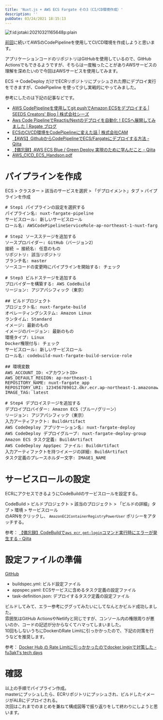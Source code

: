 ```yaml
---
title: 'Nuxt.js + AWS ECS Fargate その3（CI/CD環境作成）'
description: ''
pubDate: 03/24/2021 18:15:13
---
```


<p><span itemscope itemtype="http://schema.org/Photograph"><img src="/images/hatena/20210321165648.png" alt="f:id:jotaki:20210321165648p:plain" title="" class="hatena-fotolife" itemprop="image"></span></p>

<p><a href="https://jtk.hatenablog.com/entry/2021/03/22/131359">前回</a>に続いてAWSのCodePipelineを使用してCI/CD環境を作成しようと思います。</p>

<p>アプリケーションコードのリポジトリはGitHubを使用しているので、GitHub Actionsでもできるようですが、そちらは一度触ったことがありAWSサービスの理解を深めたいので今回はAWSサービスを使用してみます。</p>

<p>ECS → CodeDeploy だけでECRリポジトリにプッシュされた際にデプロイ実行をできますが、CodePipeline を使って少し実戦的にやってみました。</p>

<p>参考にしたのは下記の記事などです。</p>

<ul>
<li><a href="https://www.seeds-std.co.jp/blog/creators/2020-05-27-153520/">AWS CodePipelineを使用してgit pushでAmazon ECSをデプロイする | SEEDS Creators' Blog | 株式会社シーズ</a></li>
<li><a href="https://www.ragate.co.jp/blog/articles/2200">Aws Code PipelineでReactjs/Nextのデプロイを自動化！ECSへ展開してみました | Ragate ブログ</a></li>
<li><a href="https://cam-inc.co.jp/p/techblog/405624087101047961">ECSのCI/CD環境をCodePipelineに変えた話 | 株式会社CAM</a></li>
<li><a href="https://qiita.com/j-sunaga/items/ae990d2cc791e4eded3f">【AWS】GithubからCodePipelineでECS/Fargateにデプロイする方法 - Qiita</a></li>
<li><a href="https://qiita.com/NaokiIshimura/items/86ec84a13a6ceb831bba">【備忘録】AWS ECS Blue / Green Deploy 実現のために学んだこと - Qiita</a></li>
<li><a href="https://pages.awscloud.com/rs/112-TZM-766/images/AWS_CICD_ECS_Handson.pdf">AWS_CICD_ECS_Handson.pdf</a></li>
</ul>

<h1>パイプラインを作成</h1>

<p>ECS > クラスター > 該当のサービスを選択 > 「デプロイメント」タブ > パイプラインを作成</p>

<pre class="code" data-lang="" data-unlink># Step1 パイプラインの設定を選択する
パイプライン名: nuxt-fargate-pipeline
サービスロール: 新しいサービスロール
ロール名: AWSCodePipelineServiceRole-ap-northeast-1-nuxt-fargate-pipeline

# Step2 ソースステージを追加する
ソースプロバイダー: GitHub（バージョン2）
接続 → 接続名: 任意のもの
リポジトリ: 該当リポジトリ
ブランチ名: master
ソースコードの変更時にパイプラインを開始する: チェック

# Step3 ビルドステージを追加する
プロバイダーを構築する: AWS CodeBuild
リージョン: アジアパシフィック（東京）

## ビルドプロジェクト
プロジェクト名: nuxt-fargate-build
オペレーティングシステム: Amazon Linux
ランタイム: Standard
イメージ: 最新のもの
イメージのバージョン: 最新のもの
環境タイプ: Linux
Docker権限付与: チェック
サービスロール: 新しいサービスロール
ロール名: codebuild-nuxt-fargate-build-service-role

## 環境変数
AWS_ACCOUNT_ID: &lt;アカウントID&gt;
AWS_DEFAULT_REGION: ap-northeast-1
REPOSITORY_NAME: nuxt-fargate_app
REPOSITORY_URI: 123456789012.dkr.ecr.ap-northeast-1.amazonaws.com
IMAGE_TAG: latest

# Step4 デプロイステージを追加する
デプロイプロバイダー: Amazon ECS（ブルー/グリーン）
リージョン: アジアパシフィック（東京）
入力アーティファクト: BuildArtifact
AWS CodeDeploy アプリケーション名: nuxt-fargate-deploy
AWS CodeDeploy デプロイグループ: nuxt-fargate-deploy-group
Amazon ECS タスク定義: BuildArtifact
AWS CodeDeploy AppSpec ファイル: BuildArtifact
入力アーティファクトを持つイメージの詳細: BuildArtifact
タスク定義のプレースホルダー文字: IMAGE1_NAME</pre>

<h1>サービスロールの設定</h1>

<p>ECRにアクセスできるようにCodeBuildのサービスロールを設定する。</p>

<p>CodeBuild > ビルドプロジェクト > 該当のプロジェクト > 「ビルドの詳細」タブ > 環境 > サービスロール<br />
のARNをクリックし、 <code>AmazonEC2ContainerRegistryPowerUser</code> ポリシーをアタッチする。</p>

<p>参考： <a href="https://qiita.com/NaokiIshimura/items/e73898244d784d7fbce7">【備忘録】CodeBuildで<code>aws ecr get-login</code>コマンド実行時にエラーが発生する - Qiita</a></p>

<h1>設定ファイルの準備</h1>

<p><a href="https://github.com/yuheijotaki/nuxt-fargate_app">GitHub</a></p>

<ul>
<li>buildspec.yml: ビルド設定ファイル</li>
<li>appspec.yaml: ECSサービスに含めるタスク定義の設定ファイル</li>
<li>task-definition.json: デプロイするタスク定義の設定ファイル</li>
</ul>

<p>ビルドしてみて、エラー参考にググってみたいにしてなんとかビルド成功しました。<br />
雰囲気はGitHub ActionsやNetlifyと同じですが、コンソール内の権限周りが悪いのか、コードの記述が分からなくてハマってしまいました。<br />
10回もしないうちにDockerのRate Limitに引っかかったので、下記の対策を行うなどを推奨します。</p>

<p>参考： <a href="https://fu3ak1.hatenablog.com/entry/2020/11/22/122241">Docker Hub の Rate Limitに引っかかったのでdocker loginで対策した - fu3ak1's tech days</a></p>

<h1>確認</h1>

<p>以上の手順でパイプライン作成。<br />
masterにプッシュしたら、ECRリポジトリにプッシュされ、ビルドしたイメージがALBにデプロイされる。<br />
次回はこれまでのまとめを兼ねて構成図等で振り返りをして終わりにしようと思います。</p>
